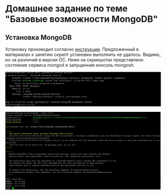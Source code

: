 # Домашнее задание по теме "Базовые возможности MongoDB"
## Установка MongoDB
Установку производил согласно [инструкции](https://www.mongodb.com/docs/manual/tutorial/install-mongodb-on-ubuntu/). Предложенный
в материалах к занятию скрипт установки выполнить не удалось. Видимо, из-за различий в версии ОС. Ниже на скриншотах
представлено состояние сервиса mongod и запущенная консоль mongosh.

![mongod status](./task02-mongod-status.PNG)

![mongosh](./task02-mongosh.PNG)
